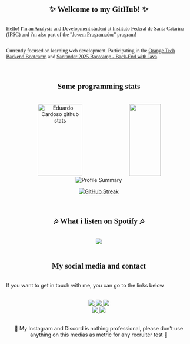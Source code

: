<!-- markdownlint-disable MD033 -->
<!-- markdownlint-disable MD041 -->
<div style="font-family: Verdana; display: flex; justify-content:space-between; align-items: center; flex-direction: column">
    <h2 align="center"><strong>✨ Wellcome to my GitHub! ✨</strong></h2>
  <p>Hello! I'm an Analysis and Development student at Instituto Federal de Santa Catarina (IFSC) and i'm also part of the "<a href="https://www.jovemprogramador.com.br">Jovem Programador</a>" program!</p>
  <p>Currently focused on learning web development. Participating in the <a href="https://web.dio.me/track/orange-tech-backend">Orange Tech Backend Bootcamp</a> and <a href="https://web.dio.me/track/santander-2025-java-back-end">Santander 2025 Bootcamp - Back-End with Java</a>.</p>
</div>

<br/>

<div style="font-family: Verdana; display: flex; justify-content:space-between; align-items: center; flex-direction: column">
    <h2 align="center">👨‍💻 Some programming stats 👨‍💻</h2>
</div>

<br/>

<div align="center">  
  <img width="49%" height="195px" src="https://github-readme-stats.vercel.app/api?username=Hyriuky&show_icons=true&hide_border=true&title_color=0074FF&icon_color=0074FF&text_color=FFFFFF&bg_color=0d1117" alt="Eduardo Cardoso github stats" /> 
  <img width="41%" height="195px" src="https://github-readme-stats.vercel.app/api/top-langs/?username=Hyriuky&layout=compact&hide_border=true&title_color=0074FF&text_color=FFFFFF&bg_color=0d1117" />
</div>

<div align="center">

  <img src="http://github-profile-summary-cards.vercel.app/api/cards/profile-details?username=Hyriuky&theme=github_dark" alt="Profile Summary"/>

<a href="https://git.io/streak-stats"><img src="https://streak-stats.demolab.com?user=Hyriuky&theme=dark&hide_border=true&locale=pt_BR&date_format=j%20M%5B%20Y%5D" alt="GitHub Streak" /></a>
</div>

<br/>

<div style="font-family: Verdana; display: flex; justify-content:space-between; align-items: center; flex-direction: column">
    <h2 align="center">🎶 What i listen on Spotify 🎶</h2>
</div>

<br/>

<div style="display:flex; justify-content:center" align="center">
  <img algin="center" src="https://spotify-recently-played-readme.vercel.app/api?user=31ble3ss5wuc5q4s4max6aoxpjne"/>
</div>

<br/>

<div style="font-family: Verdana; display: flex; justify-content:space-between; align-items: center; flex-direction: column">
    <h2 align="center">📸 My social media and contact 📸</h2>
</div>

<p>If you want to get in touch with me, you can go to the links below </p>
<div align="center">
<br>
  <a href="https://instagram.com/eduhcw" target="_blank">
    <img src="https://img.shields.io/badge/-Instagram-%230077B5?style=for-the-badge&logo=instagram&logoColor=white" target="_blank">
  </a>
  <a href="https://www.linkedin.com/in/eduardo-cardoso-308a13216/" target="_blank">
    <img src="https://img.shields.io/badge/-LinkedIn-%230077B5?style=for-the-badge&logo=linkedin&logoColor=white" target="_blank">
  </a>
  <a href="https://open.spotify.com/user/31ble3ss5wuc5q4s4max6aoxpjne?si=7S5mu39QTRm5jUHzTCMseA" target="_blank">
      <img src="https://img.shields.io/badge/-Spotify-%230077B5?style=for-the-badge&logo=spotify&logoColor=white" target="_blank">
  </a>
</div>

<div align="center">
  <a href="https://discord.gg/edtEstSD" target="_blank"><img src="https://img.shields.io/badge/Discord-7289DA?style=for-the-badge&logo=discord&logoColor=white" target="_blank">
  </a> 
  <a href = "mailto:eduardo.co22@aluno.ifsc.edu.br"><img src="https://img.shields.io/badge/-Gmail-%23333?style=for-the-badge&logo=gmail&logoColor=white" target="_blank">
  </a>
</div>

<br/>

<div>
    <p align="center">🚨 My Instagram and Discord is nothing professional, please don't use anything on this medias as metric for any recruiter test 🚨</p>
</div>
